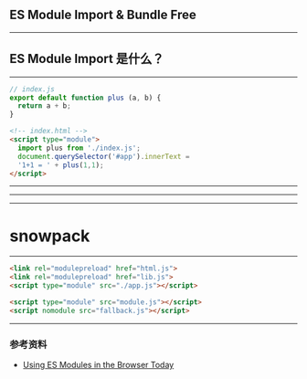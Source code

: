 ## ES Module Import & Bundle Free

----

## ES Module Import 是什么？

----

```javascript
// index.js
export default function plus (a, b) {
  return a + b;
}
```

```html
<!-- index.html -->
<script type="module">
  import plus from './index.js';
  document.querySelector('#app').innerText = 
  '1+1 = ' + plus(1,1);
</script>
```

----

<!-- .slide: data-background="white" data-background-image="https://brandonxiang.github.io/keynote/img/bundle-free-waterfall-1.png" data-background-size="contain" -->

----

<!-- .slide: data-background="white" data-background-image="https://brandonxiang.github.io/keynote/img/bundle-free-waterfall-2.png" data-background-size="contain" -->

----

# snowpack

----


```html
<link rel="modulepreload" href="html.js">
<link rel="modulepreload" href="lib.js">
<script type="module" src="./app.js"></script>
```


```html
<script type="module" src="module.js"></script>
<script nomodule src="fallback.js"></script>
```

---- 

### 参考资料

- [Using ES Modules in the Browser Today](https://www.sitepoint.com/using-es-modules/)